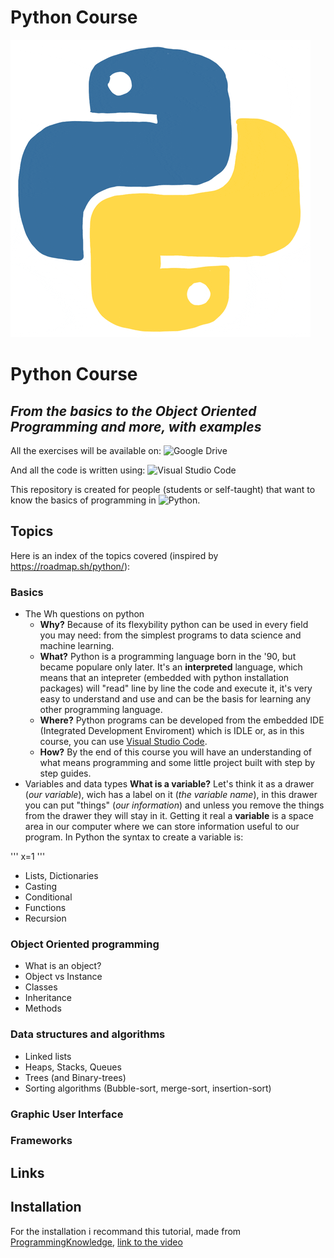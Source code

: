 # Python Course

![Python Logo](assets/python.gif)  

# Python Course  
## _From the basics to the Object Oriented Programming and more, with examples_

All the exercises will be available on:
![Google Drive](https://img.shields.io/badge/Google%20Drive-4285F4?style=for-the-badge&logo=googledrive&logoColor=white)

And all the code is written using:
![Visual Studio Code](https://img.shields.io/badge/Visual%20Studio%20Code-0078d7.svg?style=for-the-badge&logo=visual-studio-code&logoColor=white)

This repository is created for people (students or self-taught) that want to know the basics of programming in ![Python](https://img.shields.io/badge/python-3670A0?style=for-the-badge&logo=python&logoColor=ffdd54).

## Topics

Here is an index of the topics covered (inspired by <https://roadmap.sh/python/>):

### Basics

- The Wh questions on python
	- **Why?** Because of its flexybility python can be used in every field you may need: from the simplest programs to data science and machine learning.
	- **What?** Python is a programming language born in the '90, but became populare only later. It's an **interpreted** language, which means that an intepreter (embedded with python installation packages) will "read" line by line the code and execute it, it's very easy to understand and use and can be the basis for learning any other programming language.
	- **Where?** Python programs can be developed from the embedded IDE (Integrated Development Enviroment) which is IDLE or, as in this course, you can use [Visual Studio Code](https://code.visualstudio.com/).
	- **How?** By the end of this course you will have an understanding of what means programming and some little project built with step by step guides.
- Variables and data types
	**What is a variable?** Let's think it as a drawer (_our variable_), wich has a label on it (_the variable name_), in this drawer you can put "things" (_our information_) and unless you remove the things from the drawer they will stay in it.
	Getting it real a **variable** is a space area in our computer where we can store information useful to our program.
	In Python the syntax to create a variable is:
	
'''
    x=1
'''
	

- Lists, Dictionaries
- Casting
- Conditional
- Functions
- Recursion

### Object Oriented programming

- What is an object?
- Object vs Instance
- Classes
- Inheritance
- Methods

### Data structures and algorithms

- Linked lists
- Heaps, Stacks, Queues
- Trees (and Binary-trees)
- Sorting algorithms (Bubble-sort, merge-sort, insertion-sort)

### Graphic User Interface

### Frameworks

## Links

## Installation
For the installation i recommand this tutorial, made from [ProgrammingKnowledge](https://www.youtube.com/@ProgrammingKnowledge), [link to the video](https://www.youtube.com/watch?v=ZcP0Du4KFSU)

